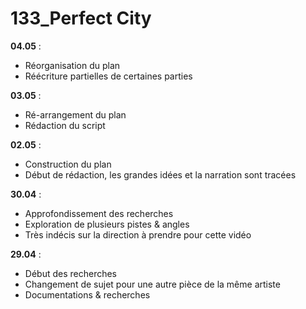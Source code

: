 # 133_Perfect City


**04.05** : 
- Réorganisation du plan
- Réécriture partielles de certaines parties

**03.05** :
- Ré-arrangement du plan
- Rédaction du script

**02.05** :
- Construction du plan
- Début de rédaction, les grandes idées et la narration sont tracées

**30.04** :
- Approfondissement des recherches
- Exploration de plusieurs pistes & angles
- Très indécis sur la direction à prendre pour cette vidéo

**29.04** :
- Début des recherches
- Changement de sujet pour une autre pièce de la même artiste
- Documentations & recherches
